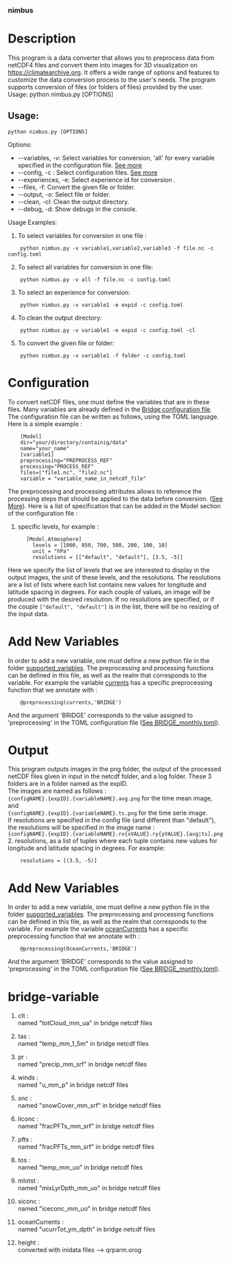 ### nimbus

# Description
This program is a data converter that allows you to preprocess data from netCDF4 files and convert them into images for 3D visualization on https://climatearchive.org. It offers a wide range of options and features to customize the data conversion process to the user's needs. The program supports conversion of files (or folders of files) provided by the user.
Usage:
python nimbus.py [OPTIONS]

## Usage:
```console
python nimbus.py [OPTIONS]
```
Options:
* --variables, -v: Select variables for conversion, 'all' for every variable specified in the configuration file. [See more](#configuration)
* --config, -c : Select configuration files. [See more](#configuration)
* --experiences, -e: Select experience id for conversion .
* --files, -f: Convert the given file or folder.
* --output, -o: Select file or folder.
* --clean, -cl: Clean the output directory.
* --debug, -d: Show debugs in the console.

Usage Examples:
1. To select variables for conversion in one file :
```console
    python nimbus.py -v variable1,variable2,variable3 -f file.nc -c config.toml
```
2. To select all variables for conversion in one file:
```console
    python nimbus.py -v all -f file.nc -c config.toml
```
3. To select an experience for conversion:
```console
    python nimbus.py -v variable1 -e expid -c config.toml
```
4. To clean the output directory:
```console
    python nimbus.py -v variable1 -e expid -c config.toml -cl
```
5. To convert the given file or folder:
```console
    python nimbus.py -v variable1 -f folder -c config.toml 
```

# Configuration

To convert netCDF files, one must define the variables that are in these files. Many variables are already defined in the [Bridge configuration file](configs/BRIDGE_monthly.toml).
The configuration file can be written as follows, using the TOML language. Here is a simple example :
```console
    [Model]
    dir="your/directory/containig/data"
    name="your_name"
    [variable1]
    preprocessing="PREPROCESS_REF"
    processing="PROCESS_REF"
    files=["file1.nc", "file2.nc"]
    variable = "variable_name_in_netcdf_file"
```

The preprocessing and processing attributes allows to reference the processing steps that should be applied to the data before conversion. ([See More](https://github.com/WillemNicolas/internship-climate-archive/edit/main/README.md#add-new-variables)). Here is a list of specification that can be added in the Model section of the configuration file :
1. specific levels, for example :

```console
      [Model.Atmosphere]
        levels = [1000, 850, 700, 500, 200, 100, 10]
        unit = "hPa"
        resolutions = [["default", "default"], [3.5, -5]]
```
Here we specify the list of levels that we are interested to display in the output images, the unit of these levels, and the resolutions. The resolutions are a list of lists where each list contains new values for longitude and latitude spacing in degrees. For each couple of values, an image will be produced with the desired resolution. If no resolutions are specified, or if the couple ```["default", "default"]``` is in the list, there will be no resizing of the input data.

# Add New Variables
In order to add a new variable, one must define a new python file in the folder [supported_variables](supported_variables). The preprocessing and processing functions can be defined in this file, as well as the realm that corresponds to the variable. For example the variable [currents](supported_variables/currents.py) has a specific preprocessing function that we annotate with :
```console
    @preprocessing(currents,'BRIDGE')
```
And the argument 'BRIDGE' corresponds to the value assigned to 'preprocessing' in the TOML configuration file ([See BRIDGE_monthly.toml](configs/BRIDGE_monthly.toml)).

# Output
This program outputs images in the png folder, the output of the processed netCDF files given in input in the netcdf folder, and a log folder.  These 3 folders are in a folder named as the expID.  
The images are named as follows :    
```{configNAME}.{expID}.{variableNAME}.avg.png``` for the time mean image, and    
```{configNAME}.{expID}.{variableNAME}.ts.png``` for the time serie image.   
If resolutions are specified in the config file (and different than "default"), the resolutions will be specified in the image name :   
```{configNAME}.{expID}.{variableNAME}.rx{xVALUE}.ry{yVALUE}.[avg¦ts].png```
2. resolutions, as a list of tuples where each tuple contains new values for longitude and latitude spacing in degrees. For example:
```console
    resolutions = [(3.5, -5)]
```
# Add New Variables
In order to add a new variable, one must define a new python file in the folder [supported_variables](supported_variables). The preprocessing and processing functions can be defined in this file, as well as the realm that corresponds to the variable. For example the variable [oceanCurrents](supported_variables/oceanCurrents.py) has a specific preprocessing function that we annotate with :
```console
    @preprocessing(OceanCurrents,'BRIDGE')
```
And the argument 'BRIDGE' corresponds to the value assigned to 'preprocessing' in the TOML configuration file ([See BRIDGE_monthly.toml](configs/BRIDGE_monthly.toml)).
# bridge-variable
1. clt :\
    named "totCloud_mm_ua" in bridge netcdf files

2. tas :\
    named "temp_mm_1_5m" in bridge netcdf files

3. pr :\
    named "precip_mm_srf" in bridge netcdf files

4. winds :\
    named "u_mm_p" in bridge netcdf files

5. snc :\
    named "snowCover_mm_srf" in bridge netcdf files

6. liconc :\
    named "fracPFTs_mm_srf" in bridge netcdf files

7. pfts :\
    named "fracPFTs_mm_srf" in bridge netcdf files

8. tos :\
    named "temp_mm_uo" in bridge netcdf files

9. mlotst :\
    named "mixLyrDpth_mm_uo" in bridge netcdf files

10. siconc :\
    named "iceconc_mm_uo" in bridge netcdf files

11. oceanCurrents :\
    named "ucurrTot_ym_dpth" in bridge netcdf files

12. height :\
    converted with inidata files --> qrparm.orog
